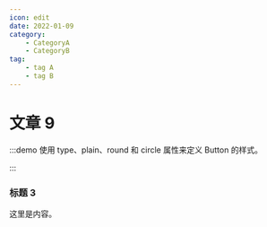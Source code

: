 ```yaml
---
icon: edit
date: 2022-01-09
category:
    - CategoryA
    - CategoryB
tag:
    - tag A
    - tag B
---
```


# 文章 9

:::demo 使用 type、plain、round 和 circle 属性来定义 Button 的样式。

<template>
  <div></div>
</template>
:::

### 标题 3

这里是内容。
